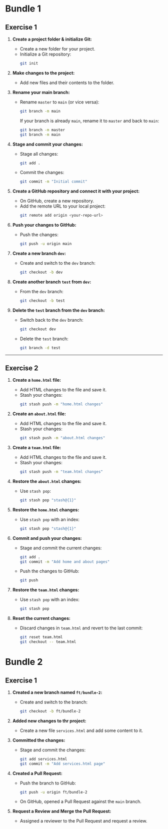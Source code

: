 # **Bundle 1**

## Exercise 1

1. **Create a project folder & initialize Git:**
   - Create a new folder for your project.
   - Initialize a Git repository:
     ```bash
     git init
     ```

2. **Make changes to the project:**
   - Add new files and their contents to the folder.

3. **Rename your main branch:**
   - Rename `master` to `main` (or vice versa):
     ```bash
     git branch -m main
     ```
     If your branch is already `main`, rename it to `master` and back to `main`:
     ```bash
     git branch -m master
     git branch -m main
     ```

4. **Stage and commit your changes:**
   - Stage all changes:
     ```bash
     git add .
     ```
   - Commit the changes:
     ```bash
     git commit -m "Initial commit"
     ```

5. **Create a GitHub repository and connect it with your project:**
   - On GitHub, create a new repository.
   - Add the remote URL to your local project:
     ```bash
     git remote add origin <your-repo-url>
     ```

6. **Push your changes to GitHub:**
   - Push the changes:
     ```bash
     git push -u origin main
     ```

7. **Create a new branch `dev`:**
   - Create and switch to the `dev` branch:
     ```bash
     git checkout -b dev
     ```

8. **Create another branch `test` from `dev`:**
   - From the `dev` branch:
     ```bash
     git checkout -b test
     ```

9. **Delete the `test` branch from the `dev` branch:**
   - Switch back to the `dev` branch:
     ```bash
     git checkout dev
     ```
   - Delete the `test` branch:
     ```bash
     git branch -d test
     ```

---

## Exercise 2

1. **Create a `home.html` file:**
   - Add HTML changes to the file and save it.
   - Stash your changes:
     ```bash
     git stash push -m "home.html changes"
     ```

2. **Create an `about.html` file:**
   - Add HTML changes to the file and save it.
   - Stash your changes:
     ```bash
     git stash push -m "about.html changes"
     ```

3. **Create a `team.html` file:**
   - Add HTML changes to the file and save it.
   - Stash your changes:
     ```bash
     git stash push -m "team.html changes"
     ```

4. **Restore the `about.html` changes:**
   - Use `stash pop`:
     ```bash
     git stash pop "stash@{1}"
     ```

5. **Restore the `home.html` changes:**
   - Use `stash pop` with an index:
     ```bash
     git stash pop "stash@{1}"
     ```

6. **Commit and push your changes:**
   - Stage and commit the current changes:
     ```bash
     git add .
     git commit -m "Add home and about pages"
     ```
   - Push the changes to GitHub:
     ```bash
     git push
     ```

7. **Restore the `team.html` changes:**
   - Use `stash pop` with an index:
     ```bash
     git stash pop 
     ```

8. **Reset the current changes:**
   - Discard changes in `team.html` and revert to the last commit:
     ```bash
     git reset team.html
     git checkout -- team.html
     ```
# **Bundle 2**

## Exercise 1

1. **Created a new branch named `ft/bundle-2`:**
   - Create and switch to the branch:
     ```bash
     git checkout -b ft/bundle-2
     ```

2. **Added new changes to thr project:**
   - Create a new file `services.html` and add some content to it.

3. **Committed the changes:**
   - Stage and commit the changes:
     ```bash
     git add services.html
     git commit -m "Add services.html page"
     ```

4. **Created a Pull Request:**
   - Push the branch to GitHub:
     ```bash
     git push -u origin ft/bundle-2
     ```
   - On GitHub, opened a Pull Request against the `main` branch.

5. **Request a Review and Merge the Pull Request:**
   - Assigned a reviewer to the Pull Request and request a review.

 
     
